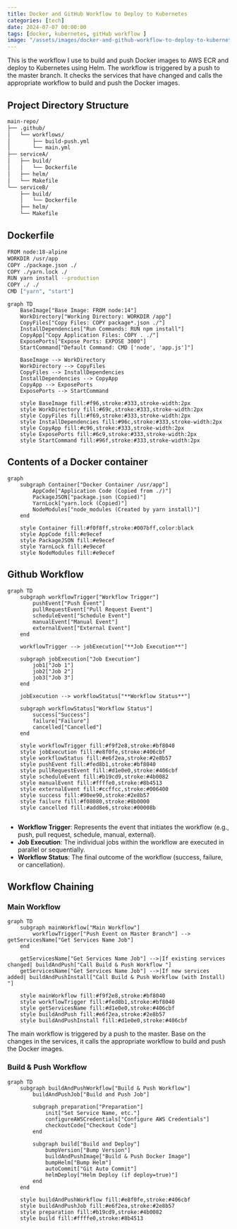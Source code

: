```yaml
---
title: Docker and GitHub Workflow to Deploy to Kubernetes
categories: [tech]
date: 2024-07-07 00:00:00
tags: [docker, kubernetes, gitHub workflow ]
image: "/assets/images/docker-and-github-workflow-to-deploy-to-kubernetes.png"
---
```


This is the workflow I use to build and push Docker images to AWS ECR and deploy to Kubernetes using Helm. The workflow is triggered by a push to the master branch. It checks the services that have changed and calls the appropriate workflow to build and push the Docker images.


## Project Directory Structure

```bash
main-repo/
├── .github/
│   └── workflows/
│       ├── build-push.yml
│       └── main.yml
├── serviceA/
│   ├── build/
│   │   └── Dockerfile
│   ├── helm/
│   └── Makefile
└── serviceB/
    ├── build/
    │   └── Dockerfile
    ├── helm/
    └── Makefile

```

## Dockerfile


```bash
FROM node:18-alpine
WORKDIR /usr/app
COPY ./package.json ./
COPY ./yarn.lock ./
RUN yarn install --production
COPY ./ ./
CMD ["yarn", "start"]
```

```mermaid
graph TD
    BaseImage["Base Image: FROM node:14"]
    WorkDirectory["Working Directory: WORKDIR /app"]
    CopyFiles["Copy Files: COPY package*.json ./"]
    InstallDependencies["Run Commands: RUN npm install"]
    CopyApp["Copy Application Files: COPY . ./"]
    ExposePorts["Expose Ports: EXPOSE 3000"]
    StartCommand["Default Command: CMD ['node', 'app.js']"]

    BaseImage --> WorkDirectory
    WorkDirectory --> CopyFiles
    CopyFiles --> InstallDependencies
    InstallDependencies --> CopyApp
    CopyApp --> ExposePorts
    ExposePorts --> StartCommand

    style BaseImage fill:#f96,stroke:#333,stroke-width:2px
    style WorkDirectory fill:#69c,stroke:#333,stroke-width:2px
    style CopyFiles fill:#f69,stroke:#333,stroke-width:2px
    style InstallDependencies fill:#96c,stroke:#333,stroke-width:2px
    style CopyApp fill:#c96,stroke:#333,stroke-width:2px
    style ExposePorts fill:#6c9,stroke:#333,stroke-width:2px
    style StartCommand fill:#96f,stroke:#333,stroke-width:2px
```
## Contents of a Docker container

```mermaid
graph
    subgraph Container["Docker Container /usr/app"]
        AppCode["Application Code (Copied from ./)"]
        PackageJSON["package.json (Copied)"]
        YarnLock["yarn.lock (Copied)"]
        NodeModules["node_modules (Created by yarn install)"] 
    end
    
    style Container fill:#f0f8ff,stroke:#007bff,color:black
    style AppCode fill:#e9ecef
    style PackageJSON fill:#e9ecef
    style YarnLock fill:#e9ecef
    style NodeModules fill:#e9ecef
```

## Github Workflow

```mermaid
graph TD
    subgraph workflowTrigger["Workflow Trigger"]
        pushEvent["Push Event"]
        pullRequestEvent["Pull Request Event"]
        scheduleEvent["Schedule Event"]
        manualEvent["Manual Event"]
        externalEvent["External Event"]
    end

    workflowTrigger --> jobExecution["**Job Execution**"]

    subgraph jobExecution["Job Execution"]
        job1["Job 1"]
        job2["Job 2"]
        job3["Job 3"]
    end

    jobExecution --> workflowStatus["**Workflow Status**"]

    subgraph workflowStatus["Workflow Status"]
        success["Success"]
        failure["Failure"]
        cancelled["Cancelled"]
    end

    style workflowTrigger fill:#f9f2e8,stroke:#bf8040
    style jobExecution fill:#e8f0fe,stroke:#406cbf
    style workflowStatus fill:#e6f2ea,stroke:#2e8b57
    style pushEvent fill:#fed8b1,stroke:#bf8040
    style pullRequestEvent fill:#d1e0e0,stroke:#406cbf
    style scheduleEvent fill:#b19cd9,stroke:#4b0082
    style manualEvent fill:#ffffe0,stroke:#8b4513
    style externalEvent fill:#ccffcc,stroke:#006400
    style success fill:#90ee90,stroke:#2e8b57
    style failure fill:#f08080,stroke:#8b0000
    style cancelled fill:#add8e6,stroke:#00008b


```

- **Workflow Trigger**: Represents the event that initiates the workflow (e.g., push, pull request, schedule, manual, external).
- **Job Execution**: The individual jobs within the workflow are executed in parallel or sequentially.
- **Workflow Status**: The final outcome of the workflow (success, failure, or cancellation).

## Workflow Chaining


### Main Workflow
```mermaid
graph TD
    subgraph mainWorkflow["Main Workflow"]
        workflowTrigger["Push Event on Master Branch"] --> getServicesName["Get Services Name Job"]
    end

    getServicesName["Get Services Name Job"] -->|If existing services changed| buildAndPush["Call Build & Push Workflow "]
    getServicesName["Get Services Name Job"] -->|If new services added| buildAndPushInstall["Call Build & Push Workflow (with Install) "]

    style mainWorkflow fill:#f9f2e8,stroke:#bf8040
    style workflowTrigger fill:#fed8b1,stroke:#bf8040
    style getServicesName fill:#d1e0e0,stroke:#406cbf
    style buildAndPush fill:#e6f2ea,stroke:#2e8b57
    style buildAndPushInstall fill:#d1e0e0,stroke:#406cbf

```
The main workflow is triggered by a push to the master. Base on the changes in the services, it calls the appropriate workflow to build and push the Docker images.

### Build & Push Workflow
```mermaid
graph TD
    subgraph buildAndPushWorkflow["Build & Push Workflow"]
        buildAndPushJob["Build and Push Job"]

        subgraph preparation["Preparation"]
            init["Set Service Name, etc."]
            configureAWSCredentials["Configure AWS Credentials"]
            checkoutCode["Checkout Code"]
        end

        subgraph build["Build and Deploy"]
            bumpVersion["Bump Version"]
            buildAndPushImage["Build & Push Docker Image"]
            bumpHelm["Bump Helm"]
            autoCommit["Git Auto Commit"]
            helmDeploy["Helm Deploy (if deploy=true)"]
        end
    end

    style buildAndPushWorkflow fill:#e8f0fe,stroke:#406cbf
    style buildAndPushJob fill:#e6f2ea,stroke:#2e8b57
    style preparation fill:#b19cd9,stroke:#4b0082
    style build fill:#ffffe0,stroke:#8b4513
```


